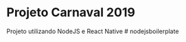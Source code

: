 # Projeto Carnaval 2019
Projeto utilizando NodeJS e React Native
#   n o d e j s b o i l e r p l a t e  
 